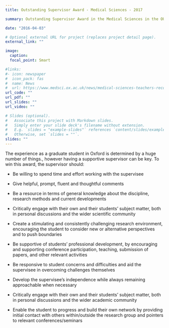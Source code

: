 ```yaml
---
title: Outstanding Supervisor Award - Medical Sciences - 2017

summary: Outstanding Supervisor Award in the Medical Sciences in the OUSU Student-led Teaching Awards for 2017.

date: "2016-04-03"

# Optional external URL for project (replaces project detail page).
external_link: ""

image:
  caption: 
  focal_point: Smart

#links:
#- icon: newspaper
#  icon_pack: fas
#  name: News
#  url: https://www.medsci.ox.ac.uk/news/medical-sciences-teachers-recognised-at-annual-ousu-teaching-award-ceremony
url_code: ""
url_pdf: ""
url_slides: ""
url_video: ""

# Slides (optional).
#   Associate this project with Markdown slides.
#   Simply enter your slide deck's filename without extension.
#   E.g. `slides = "example-slides"` references `content/slides/example-slides.md`.
#   Otherwise, set `slides = ""`.
slides: ""
---
```


The experience as a graduate student in Oxford is determined by a huge number of things., however having a supportive supervisor can be key. To win this award, the supervisor should:

* Be willing to spend time and effort working with the supervisee

* Give helpful, prompt, fluent and thoughtful comments

* Be a resource in terms of general knowledge about the discipline, research methods and current developments

* Critically engage with their own and their students’ subject matter, both in personal discussions and the wider scientific community

* Create a stimulating and consistently challenging research environment, encouraging the student to consider new or alternative perspectives and to push boundaries

* Be supportive of students’ professional development, by encouraging and supporting conference participation, teaching, submission of papers, and other relevant activities

* Be responsive to student concerns and difficulties and aid the supervisee in overcoming challenges themselves

* Develop the supervisee’s independence while always remaining approachable when necessary

* Critically engage with their own and their students’ subject matter, both in personal discussions and the wider academic community

* Enable the student to progress and build their own network by providing initial contact with others within/outside the research group and pointers to relevant conferences/seminars